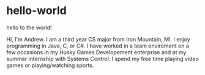 # hello-world
hello to the world!

Hi, I'm Andrew. I am a third year CS major from Iron Mountain, MI. I enjoy programming in Java, C, or C#.
I have worked in a team enviroment on a few occasions in my Husky Games Developement enterprise and
at my summer internship with Systems Control. I spend my free time playing video games or
playing/watching sports.
